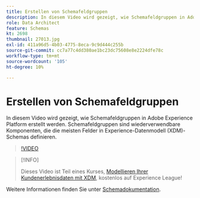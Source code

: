 ```yaml
---
title: Erstellen von Schemafeldgruppen
description: In diesem Video wird gezeigt, wie Schemafeldgruppen in Adobe Experience Platform erstellt werden. Schemafeldgruppen sind wiederverwendbare Komponenten, die die meisten Felder in Experience-Datenmodell (XDM)-Schemas definieren.
role: Data Architect
feature: Schemas
kt: 2698
thumbnail: 27013.jpg
exl-id: 411a96d5-4b03-4775-8eca-9c9d444c255b
source-git-commit: cc7a77c4dd380ae1bc23dc75608e8e2224dfe78c
workflow-type: tm+mt
source-wordcount: '105'
ht-degree: 10%

---
```


# Erstellen von Schemafeldgruppen

In diesem Video wird gezeigt, wie Schemafeldgruppen in Adobe Experience Platform erstellt werden. Schemafeldgruppen sind wiederverwendbare Komponenten, die die meisten Felder in Experience-Datenmodell (XDM)-Schemas definieren.

>[!VIDEO](https://video.tv.adobe.com/v/27013?quality=12&learn=on)

>[!INFO]
>
> Dieses Video ist Teil eines Kurses, [Modellieren Ihrer Kundenerlebnisdaten mit XDM](https://experienceleague.adobe.com/?recommended=ExperiencePlatform-D-1-2021.1.xdm), kostenlos auf Experience League!

Weitere Informationen finden Sie unter [Schemadokumentation](https://experienceleague.adobe.com/docs/experience-platform/xdm/home.html?lang=de).